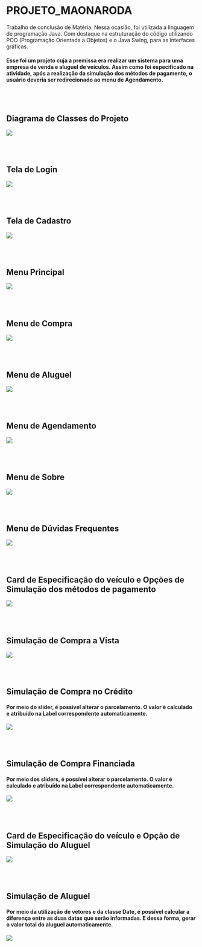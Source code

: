 # PROJETO_MAONARODA
Trabalho de conclusão de Matéria. Nessa ocasião, foi utilizada a linguagem de programação Java. Com destaque na estruturação do código utilizando POO (Programação Orientada a Objetos) e o Java Swing, para as interfaces gráficas.

<h4> Esse foi um projeto cuja a premissa era realizar um sistema para uma empresa de venda e aluguel de veículos. Assim como foi especificado na atividade, após a realização da simulação dos métodos de pagamento, o usuário deveria ser redirecionado ao menu de Agendamento. </h4>
<br/><br/>

<h2> Diagrama de Classes do Projeto </h2>
<img src="https://user-images.githubusercontent.com/105173431/209454907-2067320e-c7a1-469e-ba64-a9559e6af669.png" />

<br/><br/>
<h2> Tela de Login </h2>
<img src="https://user-images.githubusercontent.com/105173431/209452994-413b7b2d-b795-47b8-8d11-8ad28fa243cf.png" />

<br/><br/>
<h2> Tela de Cadastro </h2>
<img src="https://user-images.githubusercontent.com/105173431/209453008-0b8d774c-c1ba-4584-b16f-89ce12887571.png" />

<br/><br/>
<h2> Menu Principal </h2>
<img src="https://user-images.githubusercontent.com/105173431/209453015-36fd8001-eca8-47ca-86c8-0eb9f1d5c925.png" />

<br/><br/>
<h2> Menu de Compra </h2>
<img src="https://user-images.githubusercontent.com/105173431/209453020-6e941be7-45ea-4619-9b36-2cefde69c2e9.png" />

<br/><br/>
<h2> Menu de Aluguel </h2>
<img src="https://user-images.githubusercontent.com/105173431/209453030-d7ab7890-6515-4a23-85d9-983db0a1f66f.png" />

<br/><br/>
<h2> Menu de Agendamento </h2>
<img src="https://user-images.githubusercontent.com/105173431/209453033-4f575a23-4348-4e38-93a6-7795278d1d45.png" />

<br/><br/>
<h2> Menu de Sobre </h2>
<img src="https://user-images.githubusercontent.com/105173431/209453037-514d97d4-b333-41e4-adb4-0c3fc47f993f.png" />

<br/><br/>
<h2> Menu de Dúvidas Frequentes </h2>
<img src="https://user-images.githubusercontent.com/105173431/209453042-be8d98ac-03a5-4b8a-b7ac-fcf17cb93af4.png" />

<br/><br/>
<h2> Card de Especificação do veículo e Opções de Simulação dos métodos de pagamento </h2>
<img src="https://user-images.githubusercontent.com/105173431/209453050-051879a8-8710-4495-992f-aba020aa3f18.png" />

<br/><br/>
<h2> Simulação de Compra a Vista </h2>
<img src="https://user-images.githubusercontent.com/105173431/209453057-298e4cf9-086b-431f-a91e-55169698bb8a.png" />

<br/><br/>
<h2> Simulação de Compra no Crédito </h2>
<h4> Por meio do slider, é possível alterar o parcelamento. O valor é calculado e atribuído na Label correspondente automaticamente. </h4>
<img src="https://user-images.githubusercontent.com/105173431/209453063-5061ba36-7741-4692-8c32-2809d352d14f.png" />

<br/><br/>
<h2> Simulação de Compra Financiada </h2>
<h4> Por meio dos sliders, é possível alterar o parcelamento. O valor é calculado e atribuído na Label correspondente automaticamente. </h4>
<img src="https://user-images.githubusercontent.com/105173431/209453074-bb2d3206-23a1-4cf5-adce-1aa1693b7a84.png" />

<br/><br/>
<h2> Card de Especificação do veículo e Opção de Simulação do Aluguel </h2>
<img src="https://user-images.githubusercontent.com/105173431/209453087-bb8e5849-2b44-491e-bae4-b58d9e208fba.png" />

<br/><br/>
<h2> Simulação de Aluguel </h2>
<h4> Por meio da utilização de vetores e da classe Date, é possível calcular a diferença entre as duas datas que serão informadas. E dessa forma, gerar o valor total do aluguel automaticamente.</h4>
<img src="https://user-images.githubusercontent.com/105173431/209453097-57569d49-a82f-4962-aca6-dc732792282b.png" />
